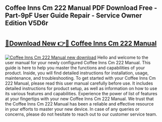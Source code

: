 ## Coffee Inns Cm 222 Manual PDF Download Free - Part-9pF User Guide Repair - Service Owner Edition V5D6r

# <h2><a href="http://bc17130.oget.top/?id=Coffee+Inns+Cm+222+Manual">🔗Download New 👉🔴 Coffee Inns Cm 222 Manual</a></h2>

[![Coffee Inns Cm 222 Manual new download](https://i.imgur.com/5g1atiW.png)](http://bc17130.oget.top/?id=Coffee+Inns+Cm+222+Manual)
Hello and welcome to the user manual for your newly configured Coffee Inns Cm 222 Manual. This guide is here to help you master the functions and capabilities of your product. Inside, you will find detailed instructions for installation, usage, maintenance, and troubleshooting. To get started with your Coffee Inns Cm 222 Manual, please read this user manual carefully before use. It includes detailed instructions for product setup, as well as information on how to use its various features and capabilities. Experience the power of list of features at your fingertips with your new Coffee Inns Cm 222 Manual. We trust that the Coffee Inns Cm 222 Manual has been a reliable and effective resource in your efforts to master your new device. In case of any queries or concerns, please do not hesitate to reach out to our customer service team.
